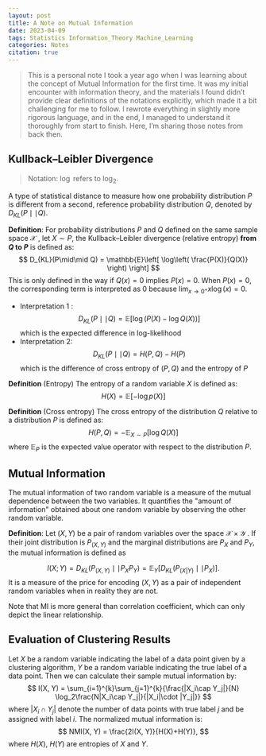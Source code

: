 ```yaml
---
layout: post
title: A Note on Mutual Information 
date: 2023-04-09
tags: Statistics Information_Theory Machine_Learning 
categories: Notes
citation: true
---
```


> This is a personal note I took a year ago when I was learning about the concept of Mutual Information for the first time. It was my initial encounter with information theory, and the materials I found didn’t provide clear definitions of the notations explicitly, which made it a bit challenging for me to follow. I rewrote everything in slightly more rigorous language, and in the end, I managed to understand it thoroughly from start to finish. Here, I’m sharing those notes from back then.



## Kullback–Leibler Divergence

> Notation: $\log$ refers to $\log_{2}$.

A type of statistical distance to measure how one probability distribution $P$ is different from a second, reference probability distribution $Q$, denoted by $D_{KL}(P \mid\mid Q)$.

**Definition**: For probability distributions $P$ and $Q$ defined on the same sample space $\mathcal{X}$ , let $X\sim P$, the Kullback–Leibler divergence (relative entropy) **from $Q$ to $P$** is defined as:
$$
D_{KL}(P\mid\mid Q) = \mathbb{E}\left[ \log\left( \frac{P(X)}{Q(X)} \right) \right] 
$$
This is only defined in the way if $Q(x) = 0$ implies $P(x) = 0$. When $P(x) = 0$, the corresponding term is interpreted as $0$ because $\lim_{ x \to 0^{+} }x\log(x)=0$.

- Interpretation 1 :
  $$
	 D_{KL}(P\mid\mid Q)= \mathbb{E}[\log(P(X) - \log Q(X))] $$
    which is the expected difference in log-likelihood
- Interpretation 2:$$ D_{KL}(P \mid\mid Q) = H(P, Q) - H(P) $$ 
which is the difference of cross entropy of $(P, Q)$ and the entropy of $P$

**Definition** (Entropy)  The entropy of a random variable $X$ is defined as: 
$$H(X) = \mathbb{E}[-\log p(X)]$$ 

**Definition** (Cross entropy) The cross entropy of the distribution $Q$ relative to a distribution $P$ is defined as: $$ H(P, Q) = -\mathbb{E}_{X \sim P}[\log Q(X)] $$ 
where $\mathbb{E}_{P}$ is the expected value operator with respect to the distribution $P$.

## Mutual Information
The mutual information of two random variable is a measure of the mutual dependence between the two variables. It quantifies the "amount of information" obtained about one random variable by observing the other random variable.

**Definition**: Let $(X, Y)$ be a pair of random variables over the space $\mathcal{X}\times \mathcal{Y}$ . If their joint distribution is $P_{(X, Y)}$ and the marginal distributions are $P_{X}$ and $P_{Y}$, the mutual information is defined as 

$$
  I(X;Y) = D_{KL}(P_{(X, Y)}\mid\mid P_{X} P_{Y}) = \mathbb{E}_{Y}[D_{KL}(P_{(X|Y)}\mid\mid P_{X})].
$$ 
It is a measure of the price for encoding $(X, Y)$ as a pair of independent random variables when in reality they are not.

Note that MI is more general than correlation coefficient, which can only depict the linear relationship.

## Evaluation of Clustering Results
Let $X$ be a random variable indicating the label of a data point given by a clustering algorithm, $Y$ be a random variable indicating the true label of a data point. Then we can calculate their sample mutual information by: 
$$
I(X, Y) = \sum_{i=1}^{k}\sum_{j=1}^{k}{\frac{|X_i\cap Y_j|}{N} \log_2\frac{N|X_i\cap Y_j|}{|X_i|\cdot |Y_j|}} 
$$ 
where $|X_i\cap Y_j|$ denote the number of data points with true label $j$ and be assigned with label $i$. 
The normalized mutual information is: $$ NMI(X, Y) = \frac{2I(X, Y)}{H(X)+H(Y)}, $$where $H(X)$, $H(Y)$ are entropies of $X$ and $Y$.

